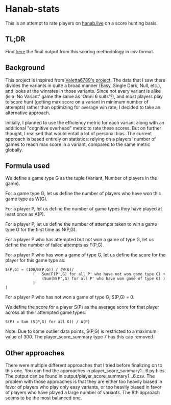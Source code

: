 # Hanab-stats

This is an attempt to rate players on [hanab.live](http://hanab.live/) on a score hunting basis.

## TL;DR

Find [here](https://github.com/Lel0uch-H/hanab-stats/blob/main/output/player_score_summary8.csv) the final output from this scoring methodology in csv format.

## Background

This project is inspired from [Valetta6789&#39;s project](https://github.com/Aigul9/hanabi-stats). The data that I saw there divides the variants in quite a broad manner (Easy, Single Dark, Null, etc.), and looks at the winrates in those variants. Since not every variant is alike (is a &#39;No Variant&#39; game the same as &#39;Omni 6 suits&#39;?), and most players play to score hunt (getting max score on a variant in minimum number of attempts) rather than optimizing for average win rate, I decided to take an alternative approach.

Initially, I planned to use the efficiency metric for each variant along with an additional &quot;cognitive overhead&quot; metric to rate these scores. But on further thought, I realised that would entail a lot of personal bias. The current approach is based entirely on statistics: relying on a players&#39; number of games to reach max score in a variant, compared to the same metric globally.

## Formula used

We define a game type G as the tuple (Variant, Number of players in the game).

For a game type G, let us define the number of players who have won this game type as W(G).

For a player P, let us define the number of game types they have played at least once as A(P).

For a player P, let us define the number of attempts taken to win a game type G for the first time as N(P,G).

For a player P who has attempted but not won a game of type G, let us define the number of failed attempts as F(P,G).

For a player P who has won a game of type G, let us define the score for the player for this game type as:

    S(P,G) = (100/N(P,G)) / (W(G)/
                (   Sum(F(P',G) for all P' who have not won game type G) +
                    (Sum(N(P',G) for all P' who have won game of type G) )
                )
    )

For a player P who has not won a game of type G, S(P,G) = 0.

We define the score for a player S(P) as the average score for that player across all their attempted game types:

    S(P) = Sum (S(P,G) for all G)) / A(P)

Note: Due to some outlier data points, S(P,G) is restricted to a maximum value of 300. The player\_score\_summary type 7 has this cap removed.

## Other approaches

There were multiple different approaches that I tried before finalizing on to this one. You can find the approaches in player\_score\_summary1...6.py files. The output can be found in output/player\_score\_summary1...6.csv. The problem with those approaches is that they are either too heavily biased in favor of players who play only easy variants, or too heavily biased in favor of players who have played a large number of variants. The 8th approach seems to be the most balanced one.

